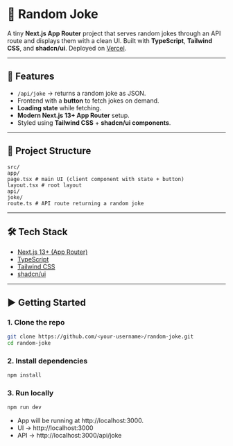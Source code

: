 # 🎲 Random Joke

A tiny **Next.js App Router** project that serves random jokes through an API route and displays them with a clean UI. Built with **TypeScript**, **Tailwind CSS**, and **shadcn/ui**. Deployed on [Vercel](https://vercel.com).

---

## 🚀 Features
- `/api/joke` → returns a random joke as JSON.
- Frontend with a **button** to fetch jokes on demand.
- **Loading state** while fetching.
- **Modern Next.js 13+ App Router** setup.
- Styled using **Tailwind CSS** + **shadcn/ui components**.

---

## 📂 Project Structure
```
src/
app/
page.tsx # main UI (client component with state + button)
layout.tsx # root layout
api/
joke/
route.ts # API route returning a random joke
```

---

## 🛠️ Tech Stack
- [Next.js 13+ (App Router)](https://nextjs.org/docs/app)
- [TypeScript](https://www.typescriptlang.org/)
- [Tailwind CSS](https://tailwindcss.com/)
- [shadcn/ui](https://ui.shadcn.com/)

---

## ▶️ Getting Started

### 1. Clone the repo
```bash
git clone https://github.com/<your-username>/random-joke.git
cd random-joke
```
### 2. Install dependencies
```bash
npm install
```
### 3. Run locally
```bash
npm run dev
```
- App will be running at http://localhost:3000.
- UI → http://localhost:3000
- API → http://localhost:3000/api/joke
